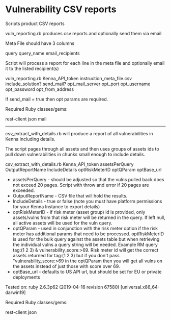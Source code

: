 # Vulnerability CSV reports

Scripts product CSV reports

vuln_reporting.rb produces csv reports and optionally send them via email 

Meta File should have 3 columns

query
query_name
email_recipients

Script will process a report for each line in the meta file and optionally email it to the listed recipient(s)

vuln_reporting.rb Kenna_API_token instruction_meta_file.csv include_solution? send_mail? opt_mail_server opt_port opt_username opt_password opt_from_address

If send_mail = true then opt params are required. 

Required Ruby classes/gems:

rest-client
json
mail


__________________________________________________________________________________________________________________


csv_extract_with_details.rb will produce a report of all vulnerabilities in Kenna including details. 

The script pages through all assets and then uses groups of assets ids to pull down vulnerabilities in chunks small enough to include details. 

csv_extract_with_details.rb Kenna_API_token assetsPerQuery OutputReportName IncludeDetails optRiskMeterID optQParam optBase_url

- assetsPerQuery - should be adjusted so that the vulns pulled back does not exceed 20 pages. Script with throw and error if 20 pages are exceeded.
- OutputReportName - CSV file that will hold the results.
- IncludeDetails - true or false (note you must have platform permissions for your Kenna Instance to export details)
- optRiskMeterID - if risk meter (asset group) id is provided, only assets/vulns from that risk meter will be returned in the query. If left null, all active assets will be used for the vuln query.
- optQParam - used in conjunction with the risk meter option if the risk meter has additional params that need to be processed. optRiskMeterID is used for the bulk query against the assets table but when retrieving the individual vulns a query string will be needed. Example RM query tag:(1 2 3) & vulnerability_score:>69. Risk meter id will get the correct assets returned for tag:(1 2 3) but if you don't pass "vulnerability_score:>69 in the optQParam then you will get all vulns on the assets instead of just those with score over 69. 
- optBase_url - defaults to US API url, but should be set for EU or private deployments

Tested on:
ruby 2.6.3p62 (2019-04-16 revision 67580) [universal.x86_64-darwin19]

Required Ruby classes/gems:

rest-client
json

